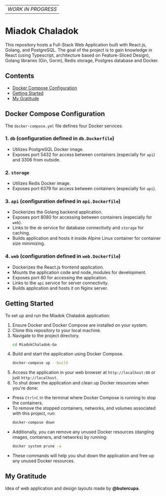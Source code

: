 | |
| :-: |
| *WORK IN PROGRESS* |

# Miadok Chaladok

This repository hosts a Full-Stack Web Application built with React.js, Golang, and PostgreSQL. The goal of the project is to gain knowledge in React (using Typescript, architecture based on Feature-Sliced Design), Golang libraries (Gin, Gorm), Redis storage, Postgres database and Docker.

## Contents

- [Docker Compose Configuration](#docker-compose-configuration)
- [Getting Started](#getting-started)
- [My Gratitude](#my-gratitude)

## Docker Compose Configuration

The `docker-compose.yml` file defines four Docker services:

### 1. `db` (configuration defined in `db.Dockerfile`)

- Utilizes PostgreSQL Docker image.
- Exposes port 5432 for access between containers (especially for `api`) and 3306 from outside.

### 2. `storage`

- Utilizes Redis Docker image.
- Exposes port 6379 for access between containers (especially for `api`).

### 3. `api` (configuration defined in `api.Dockerfile`)

- Dockerizes the Golang backend application.
- Exposes port 8080 for accessing between containers (especially for `web`).
- Links to the `db` service for database connectivity and `storage` for caching.
- Builds application and hosts it inside Alpine Linux container for container size minimizing.

### 4. `web` (configuration defined in `web.Dockerfile`)

- Dockerizes the React.js frontend application.
- Mounts the application code and node_modules for development.
- Exposes port 80 for accessing the application.
- Links to the `api` service for server connectivity.
- Builds application and hosts it on Nginx server.

## Getting Started

To set up and run the Miadok Chaladok application:

1. Ensure Docker and Docker Compose are installed on your system.
2. Clone this repository to your local machine.
3. Navigate to the project directory.
    ```bash
    cd MiadokChaladok-Go
    ```
4. Build and start the application using Docker Compose.
    ```bash
    docker-compose up --build
    ```
5. Access the application in your web browser at `http://localhost:80` or just `http://localhost`.
6. To shut down the application and clean up Docker resources when you're done:

- Press `Ctrl+C` in the terminal where Docker Compose is running to stop the containers.
- To remove the stopped containers, networks, and volumes associated with this project, run:
    ```bash
    docker-compose down
    ```
- Additionally, you can remove any unused Docker resources (dangling images, containers, and networks) by running:
    ```bash
    docker system prune -a
    ```
- These commands will help you shut down the application and free up any unused Docker resources.

## My Gratitude

Idea of web application and design layouts made by **@butercupa**.